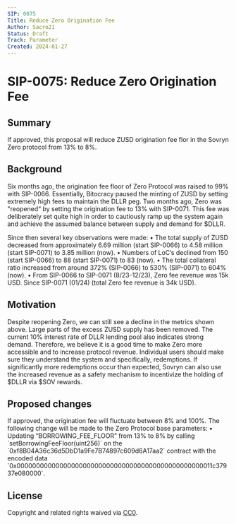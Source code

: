 ```yaml
---
SIP: 0075
Title: Reduce Zero Origination Fee
Author: Sacro21
Status: Draft
Track: Parameter
Created: 2024-01-27
---
```


# SIP-0075: Reduce Zero Origination Fee

## Summary

If approved, this proposal will reduce ZUSD origination fee flor in the Sovryn Zero protocol from 13% to 8%.

## Background

Six months ago, the origination fee floor of Zero Protocol was raised to 99% with SIP-0066.
Essentially, Bitocracy paused the minting of ZUSD by setting extremely high fees to maintain the DLLR peg.
Two months ago, Zero was "reopened“ by setting the origination fee to 13% with SIP-0071. This fee was deliberately set quite high in order to cautiously ramp up the system again and achieve the assumed balance between supply and demand for $DLLR.

Since then several key observations were made:
• The total supply of ZUSD decreased from approximately 6.69 million (start SIP-0066) to 4.58 million (start SIP-0071) to 3.85 million (now).
• Numbers of LoC’s declined from 150 (start SIP-0066) to 88 (start SIP-0071) to 83 (now).
• The total collateral ratio increased from around 372% (SIP-0066) to 530% (SIP-0071) to 604% (now).
• From SIP-0066 to SIP-0071 (8/23-12/23), Zero fee revenue was 15k USD. Since SIP-0071 (01/24) (total Zero fee revenue is 34k USD).

## Motivation

Despite reopening Zero, we can still see a decline in the metrics shown above.
Large parts of the excess ZUSD supply has been removed.
The current 10% interest rate of DLLR lending pool also indicates strong demand.
Therefore, we believe it is a good time to make Zero more accessible and to increase protocol revenue.
Individual users should make sure they understand the system and specifically, redemptions.
If significantly more redemptions occur than expected, Sovryn can also use the increased revenue as a safety mechanism to incentivize the holding of $DLLR via $SOV rewards.

## Proposed changes

If approved, the origination fee will fluctuate between 8% and 100%.
The following change will be made to the Zero Protocol base parameters:
• Updating “BORROWING_FEE_FLOOR” from 13% to 8% by calling \`setBorrowingFeeFloor(uint256)\`
on the \`0xf8B04A36c36d5DbD1a9Fe7B74897c609d6A17aa2\` contract
with the encoded data \`0x000000000000000000000000000000000000000000000000011c37937e080000\`.

## License

Copyright and related rights waived via [CC0](https://creativecommons.org/publicdomain/zero/1.0/).

